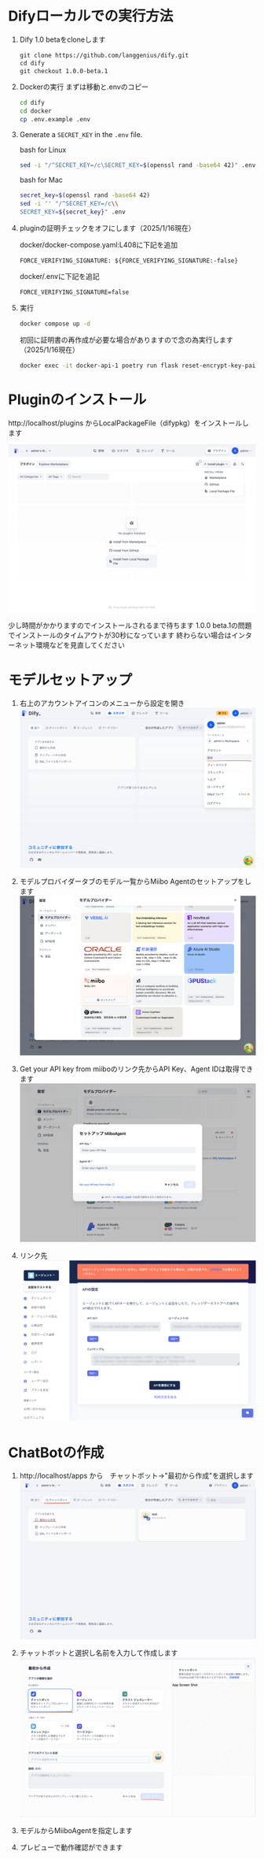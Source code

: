 # Difyローカルでの実行方法
1. Dify 1.0 betaをcloneします

    ```shell
    git clone https://github.com/langgenius/dify.git
    cd dify
    git checkout 1.0.0-beta.1
    ```



2. Dockerの実行
まずは移動と.envのコピー

    ```bash
    cd dify
    cd docker
    cp .env.example .env
    ```
3. Generate a `SECRET_KEY` in the `.env` file.

   bash for Linux
   ```bash for Linux
   sed -i "/^SECRET_KEY=/c\SECRET_KEY=$(openssl rand -base64 42)" .env
   ```
   bash for Mac
   ```bash for Mac
   secret_key=$(openssl rand -base64 42)
   sed -i '' "/^SECRET_KEY=/c\\
   SECRET_KEY=${secret_key}" .env
   ```

4. pluginの証明チェックをオフにします（2025/1/16現在）
    
    docker/docker-compose.yaml:L408に下記を追加

    ```
    FORCE_VERIFYING_SIGNATURE: ${FORCE_VERIFYING_SIGNATURE:-false}
    ```

    docker/.envに下記を追記

    ```
    FORCE_VERIFYING_SIGNATURE=false
    ```



5. 実行

    ```bash
    docker compose up -d
    ```

    初回に証明書の再作成が必要な場合がありますので念の為実行します（2025/1/16現在）

    ```bash
    docker exec -it docker-api-1 poetry run flask reset-encrypt-key-pair
    ```



# Pluginのインストール
http://localhost/plugins
からLocalPackageFile（difypkg）をインストールします

![screenshot](images/plugin_install.png)

少し時間がかかりますのでインストールされるまで待ちます
1.0.0 beta.1の問題でインストールのタイムアウトが30秒になっています
終わらない場合はインターネット環境などを見直してください


# モデルセットアップ
1. 右上のアカウントアイコンのメニューから設定を開き
![screenshot](images/settings.png)


2. モデルプロバイダータブのモデル一覧からMiibo Agentのセットアップをします
![screenshot](images/model_providers.png)


3. Get your API key from miiboのリンク先からAPI Key、Agent IDは取得できます
![screenshot](images/model_setup.png)


4. リンク先
![screenshot](images/apikey.png)


# ChatBotの作成
1. http://localhost/apps
から　チャットボット->"最初から作成"を選択します
![screenshot](images/create_chatbot.png)


2. チャットボットと選択し名前を入力して作成します
![screenshot](images/chatbot.png)


3. モデルからMiiboAgentを指定します

4. プレビューで動作確認ができます



